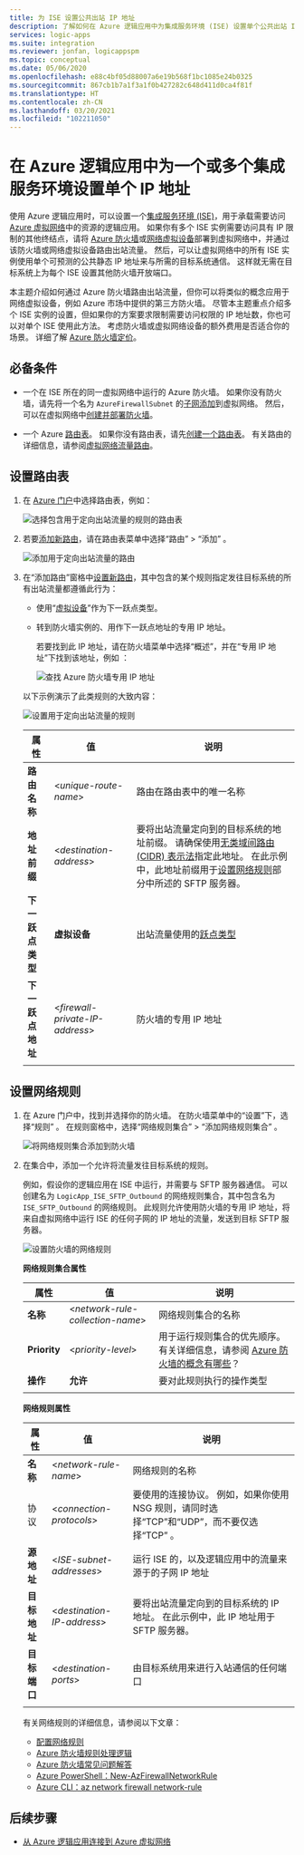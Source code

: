 ```yaml
---
title: 为 ISE 设置公共出站 IP 地址
description: 了解如何在 Azure 逻辑应用中为集成服务环境 (ISE) 设置单个公共出站 IP 地址
services: logic-apps
ms.suite: integration
ms.reviewer: jonfan, logicappspm
ms.topic: conceptual
ms.date: 05/06/2020
ms.openlocfilehash: e88c4bf05d88007a6e19b568f1bc1085e24b0325
ms.sourcegitcommit: 867cb1b7a1f3a1f0b427282c648d411d0ca4f81f
ms.translationtype: HT
ms.contentlocale: zh-CN
ms.lasthandoff: 03/20/2021
ms.locfileid: "102211050"
---
```

# <a name="set-up-a-single-ip-address-for-one-or-more-integration-service-environments-in-azure-logic-apps"></a>在 Azure 逻辑应用中为一个或多个集成服务环境设置单个 IP 地址

使用 Azure 逻辑应用时，可以设置一个[集成服务环境 (ISE)](../logic-apps/connect-virtual-network-vnet-isolated-environment-overview.md)，用于承载需要访问 [Azure 虚拟网络](../virtual-network/virtual-networks-overview.md)中的资源的逻辑应用。 如果你有多个 ISE 实例需要访问具有 IP 限制的其他终结点，请将 [Azure 防火墙](../firewall/overview.md)或[网络虚拟设备](../virtual-network/virtual-networks-overview.md#filter-network-traffic)部署到虚拟网络中，并通过该防火墙或网络虚拟设备路由出站流量。 然后，可以让虚拟网络中的所有 ISE 实例使用单个可预测的公共静态 IP 地址来与所需的目标系统通信。 这样就无需在目标系统上为每个 ISE 设置其他防火墙开放端口。

本主题介绍如何通过 Azure 防火墙路由出站流量，但你可以将类似的概念应用于网络虚拟设备，例如 Azure 市场中提供的第三方防火墙。 尽管本主题重点介绍多个 ISE 实例的设置，但如果你的方案要求限制需要访问权限的 IP 地址数，你也可以对单个 ISE 使用此方法。 考虑防火墙或虚拟网络设备的额外费用是否适合你的场景。 详细了解 [Azure 防火墙定价](https://azure.microsoft.com/pricing/details/azure-firewall/)。

## <a name="prerequisites"></a>必备条件

* 一个在 ISE 所在的同一虚拟网络中运行的 Azure 防火墙。 如果你没有防火墙，请先将一个名为 `AzureFirewallSubnet` 的[子网添加](../virtual-network/virtual-network-manage-subnet.md#add-a-subnet)到虚拟网络。 然后，可以在虚拟网络中[创建并部署防火墙](../firewall/tutorial-firewall-deploy-portal.md#deploy-the-firewall)。

* 一个 Azure [路由表](../virtual-network/manage-route-table.md)。 如果你没有路由表，请先[创建一个路由表](../virtual-network/manage-route-table.md#create-a-route-table)。 有关路由的详细信息，请参阅[虚拟网络流量路由](../virtual-network/virtual-networks-udr-overview.md)。

## <a name="set-up-route-table"></a>设置路由表

1. 在 [Azure 门户](https://portal.azure.com)中选择路由表，例如：

   ![选择包含用于定向出站流量的规则的路由表](./media/connect-virtual-network-vnet-set-up-single-ip-address/select-route-table-for-virtual-network.png)

1. 若要[添加新路由](../virtual-network/manage-route-table.md#create-a-route)，请在路由表菜单中选择“路由” > “添加” 。

   ![添加用于定向出站流量的路由](./media/connect-virtual-network-vnet-set-up-single-ip-address/add-route-to-route-table.png)

1. 在“添加路由”窗格中[设置新路由](../virtual-network/manage-route-table.md#create-a-route)，其中包含的某个规则指定发往目标系统的所有出站流量都遵循此行为：

   * 使用“[虚拟设备](../virtual-network/virtual-networks-udr-overview.md#user-defined)”作为下一跃点类型。

   * 转到防火墙实例的、用作下一跃点地址的专用 IP 地址。

     若要找到此 IP 地址，请在防火墙菜单中选择“概述”，并在“专用 IP 地址”下找到该地址，例如 ：

     ![查找 Azure 防火墙专用 IP 地址](./media/connect-virtual-network-vnet-set-up-single-ip-address/find-firewall-private-ip-address.png)

   以下示例演示了此类规则的大致内容：

   ![设置用于定向出站流量的规则](./media/connect-virtual-network-vnet-set-up-single-ip-address/add-rule-to-route-table.png)

   | 属性 | 值 | 说明 |
   |----------|-------|-------------|
   | **路由名称** | <*unique-route-name*> | 路由在路由表中的唯一名称 |
   | **地址前缀** | <*destination-address*> | 要将出站流量定向到的目标系统的地址前缀。 请确保使用[无类域间路由 (CIDR) 表示法](https://en.wikipedia.org/wiki/Classless_Inter-Domain_Routing)指定此地址。 在此示例中，此地址前缀用于[设置网络规则](#set-up-network-rule)部分中所述的 SFTP 服务器。 |
   | **下一跃点类型** | **虚拟设备** | 出站流量使用的[跃点类型](../virtual-network/virtual-networks-udr-overview.md#next-hop-types-across-azure-tools) |
   | **下一跃点地址** | <*firewall-private-IP-address*> | 防火墙的专用 IP 地址 |
   |||

<a name="set-up-network-rule"></a>

## <a name="set-up-network-rule"></a>设置网络规则

1. 在 Azure 门户中，找到并选择你的防火墙。 在防火墙菜单中的“设置”下，选择“规则” 。 在规则窗格中，选择“网络规则集合” > “添加网络规则集合” 。

   ![将网络规则集合添加到防火墙](./media/connect-virtual-network-vnet-set-up-single-ip-address/add-network-rule-collection.png)

1. 在集合中，添加一个允许将流量发往目标系统的规则。

   例如，假设你的逻辑应用在 ISE 中运行，并需要与 SFTP 服务器通信。 可以创建名为 `LogicApp_ISE_SFTP_Outbound` 的网络规则集合，其中包含名为 `ISE_SFTP_Outbound` 的网络规则。 此规则允许使用防火墙的专用 IP 地址，将来自虚拟网络中运行 ISE 的任何子网的 IP 地址的流量，发送到目标 SFTP 服务器。

   ![设置防火墙的网络规则](./media/connect-virtual-network-vnet-set-up-single-ip-address/set-up-network-rule-for-firewall.png)

   **网络规则集合属性**

   | 属性 | 值 | 说明 |
   |----------|-------|-------------|
   | **名称** | <*network-rule-collection-name*> | 网络规则集合的名称 |
   | **Priority** | <*priority-level*> | 用于运行规则集合的优先顺序。 有关详细信息，请参阅 [Azure 防火墙的概念有哪些](../firewall/firewall-faq.yml#what-are-some-azure-firewall-concepts)？ |
   | **操作** | **允许** | 要对此规则执行的操作类型 |
   |||

   **网络规则属性**

   | 属性 | 值 | 说明 |
   |----------|-------|-------------|
   | **名称** | <*network-rule-name*> | 网络规则的名称 |
   | 协议  | <*connection-protocols*> | 要使用的连接协议。 例如，如果你使用 NSG 规则，请同时选择“TCP”和“UDP”，而不要仅选择“TCP”  。 |
   | **源地址** | <*ISE-subnet-addresses*> | 运行 ISE 的，以及逻辑应用中的流量来源于的子网 IP 地址 |
   | **目标地址** | <*destination-IP-address*> | 要将出站流量定向到的目标系统的 IP 地址。 在此示例中，此 IP 地址用于 SFTP 服务器。 |
   | **目标端口** | <*destination-ports*> | 由目标系统用来进行入站通信的任何端口 |
   |||

   有关网络规则的详细信息，请参阅以下文章：

   * [配置网络规则](../firewall/tutorial-firewall-deploy-portal.md#configure-a-network-rule)
   * [Azure 防火墙规则处理逻辑](../firewall/rule-processing.md#network-rules-and-applications-rules)
   * [Azure 防火墙常见问题解答](../firewall/firewall-faq.yml)
   * [Azure PowerShell：New-AzFirewallNetworkRule](/powershell/module/az.network/new-azfirewallnetworkrule)
   * [Azure CLI：az network firewall network-rule](/cli/azure/ext/azure-firewall/network/firewall/network-rule#ext-azure-firewall-az-network-firewall-network-rule-create)

## <a name="next-steps"></a>后续步骤

* [从 Azure 逻辑应用连接到 Azure 虚拟网络](../logic-apps/connect-virtual-network-vnet-isolated-environment.md)
